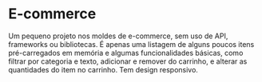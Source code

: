 # E-commerce 

Um pequeno projeto nos moldes de e-commerce, sem uso de API, frameworks ou bibliotecas. É apenas uma listagem de alguns poucos itens pré-carregados em memória e algumas funcionalidades básicas, como filtrar por categoria e texto, adicionar e remover do carrinho, e alterar as quantidades do item no carrinho. Tem design responsivo.
